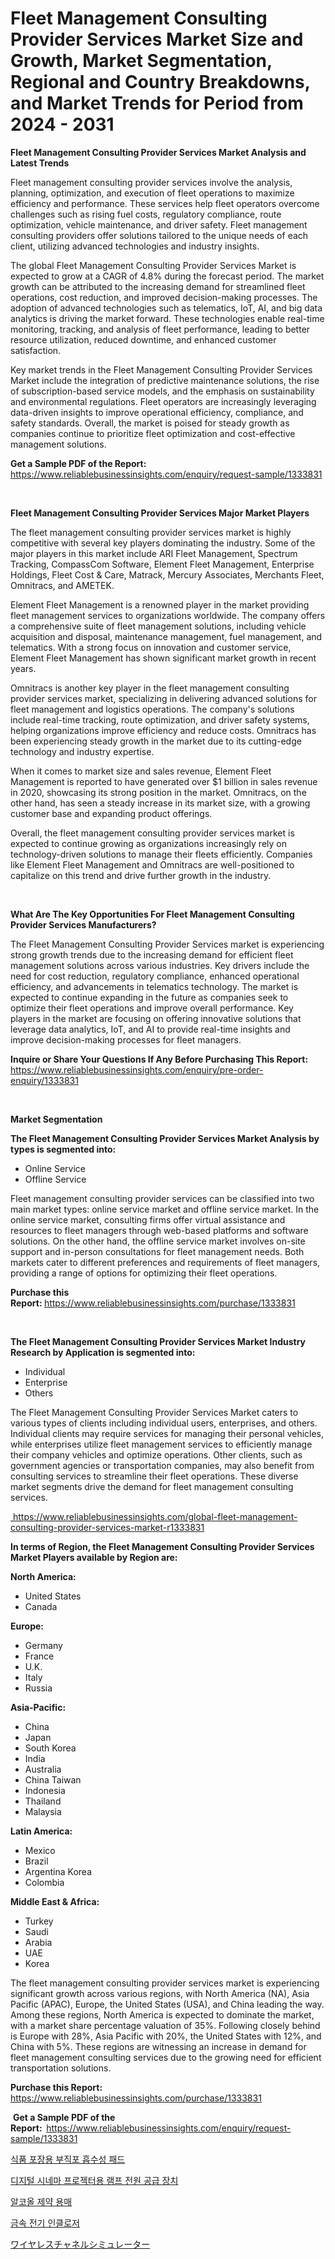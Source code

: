 <p><h1>Fleet Management Consulting Provider Services Market Size and Growth, Market Segmentation, Regional and Country Breakdowns, and Market Trends for Period from 2024 -  2031</h1></p><p><strong>Fleet Management Consulting Provider Services Market Analysis and Latest Trends</strong></p>
<p><p>Fleet management consulting provider services involve the analysis, planning, optimization, and execution of fleet operations to maximize efficiency and performance. These services help fleet operators overcome challenges such as rising fuel costs, regulatory compliance, route optimization, vehicle maintenance, and driver safety. Fleet management consulting providers offer solutions tailored to the unique needs of each client, utilizing advanced technologies and industry insights.</p><p>The global Fleet Management Consulting Provider Services Market is expected to grow at a CAGR of 4.8% during the forecast period. The market growth can be attributed to the increasing demand for streamlined fleet operations, cost reduction, and improved decision-making processes. The adoption of advanced technologies such as telematics, IoT, AI, and big data analytics is driving the market forward. These technologies enable real-time monitoring, tracking, and analysis of fleet performance, leading to better resource utilization, reduced downtime, and enhanced customer satisfaction.</p><p>Key market trends in the Fleet Management Consulting Provider Services Market include the integration of predictive maintenance solutions, the rise of subscription-based service models, and the emphasis on sustainability and environmental regulations. Fleet operators are increasingly leveraging data-driven insights to improve operational efficiency, compliance, and safety standards. Overall, the market is poised for steady growth as companies continue to prioritize fleet optimization and cost-effective management solutions.</p></p>
<p><strong>Get a Sample PDF of the Report:&nbsp;</strong> <a href="https://www.reliablebusinessinsights.com/enquiry/request-sample/1333831">https://www.reliablebusinessinsights.com/enquiry/request-sample/1333831</a></p>
<p>&nbsp;</p>
<p><strong>Fleet Management Consulting Provider Services Major Market Players</strong></p>
<p><p>The fleet management consulting provider services market is highly competitive with several key players dominating the industry. Some of the major players in this market include ARI Fleet Management, Spectrum Tracking, CompassCom Software, Element Fleet Management, Enterprise Holdings, Fleet Cost & Care, Matrack, Mercury Associates, Merchants Fleet, Omnitracs, and AMETEK.</p><p>Element Fleet Management is a renowned player in the market providing fleet management services to organizations worldwide. The company offers a comprehensive suite of fleet management solutions, including vehicle acquisition and disposal, maintenance management, fuel management, and telematics. With a strong focus on innovation and customer service, Element Fleet Management has shown significant market growth in recent years.</p><p>Omnitracs is another key player in the fleet management consulting provider services market, specializing in delivering advanced solutions for fleet management and logistics operations. The company's solutions include real-time tracking, route optimization, and driver safety systems, helping organizations improve efficiency and reduce costs. Omnitracs has been experiencing steady growth in the market due to its cutting-edge technology and industry expertise.</p><p>When it comes to market size and sales revenue, Element Fleet Management is reported to have generated over $1 billion in sales revenue in 2020, showcasing its strong position in the market. Omnitracs, on the other hand, has seen a steady increase in its market size, with a growing customer base and expanding product offerings.</p><p>Overall, the fleet management consulting provider services market is expected to continue growing as organizations increasingly rely on technology-driven solutions to manage their fleets efficiently. Companies like Element Fleet Management and Omnitracs are well-positioned to capitalize on this trend and drive further growth in the industry.</p></p>
<p>&nbsp;</p>
<p><strong>What Are The Key Opportunities For Fleet Management Consulting Provider Services Manufacturers?</strong></p>
<p><p>The Fleet Management Consulting Provider Services market is experiencing strong growth trends due to the increasing demand for efficient fleet management solutions across various industries. Key drivers include the need for cost reduction, regulatory compliance, enhanced operational efficiency, and advancements in telematics technology. The market is expected to continue expanding in the future as companies seek to optimize their fleet operations and improve overall performance. Key players in the market are focusing on offering innovative solutions that leverage data analytics, IoT, and AI to provide real-time insights and improve decision-making processes for fleet managers.</p></p>
<p><strong>Inquire or Share Your Questions If Any Before Purchasing This Report:</strong> <a href="https://www.reliablebusinessinsights.com/enquiry/pre-order-enquiry/1333831">https://www.reliablebusinessinsights.com/enquiry/pre-order-enquiry/1333831</a></p>
<p>&nbsp;</p>
<p><strong>Market Segmentation</strong></p>
<p><strong>The Fleet Management Consulting Provider Services Market Analysis by types is segmented into:</strong></p>
<p><ul><li>Online Service</li><li>Offline Service</li></ul></p>
<p><p>Fleet management consulting provider services can be classified into two main market types: online service market and offline service market. In the online service market, consulting firms offer virtual assistance and resources to fleet managers through web-based platforms and software solutions. On the other hand, the offline service market involves on-site support and in-person consultations for fleet management needs. Both markets cater to different preferences and requirements of fleet managers, providing a range of options for optimizing their fleet operations.</p></p>
<p><strong>Purchase this Report:&nbsp;</strong><a href="https://www.reliablebusinessinsights.com/purchase/1333831">https://www.reliablebusinessinsights.com/purchase/1333831</a></p>
<p>&nbsp;</p>
<p><strong>The Fleet Management Consulting Provider Services Market Industry Research by Application is segmented into:</strong></p>
<p><ul><li>Individual</li><li>Enterprise</li><li>Others</li></ul></p>
<p><p>The Fleet Management Consulting Provider Services Market caters to various types of clients including individual users, enterprises, and others. Individual clients may require services for managing their personal vehicles, while enterprises utilize fleet management services to efficiently manage their company vehicles and optimize operations. Other clients, such as government agencies or transportation companies, may also benefit from consulting services to streamline their fleet operations. These diverse market segments drive the demand for fleet management consulting services.</p></p>
<p><a href="https://www.reliablebusinessinsights.com/global-fleet-management-consulting-provider-services-market-r1333831">&nbsp;https://www.reliablebusinessinsights.com/global-fleet-management-consulting-provider-services-market-r1333831</a></p>
<p><strong>In terms of Region, the Fleet Management Consulting Provider Services Market Players available by Region are:</strong></p>
<p>
    <p> <strong> North America: </strong>
        <ul>
            <li>United States</li>
            <li>Canada</li>
        </ul>
        </p> 
    <p> <strong> Europe: </strong>
        <ul>
            <li>Germany</li>
            <li>France</li>
            <li>U.K.</li>
            <li>Italy</li>
            <li>Russia</li>
        </ul>
        </p> 
    <p> <strong> Asia-Pacific: </strong>
        <ul>
            <li>China</li>
            <li>Japan</li>
            <li>South Korea</li>
            <li>India</li>
            <li>Australia</li>
            <li>China Taiwan</li>
            <li>Indonesia</li>
            <li>Thailand</li>
            <li>Malaysia</li>
        </ul>
        </p> 
    <p> <strong> Latin America: </strong>
        <ul>
            <li>Mexico</li>
            <li>Brazil</li>
            <li>Argentina Korea</li>
            <li>Colombia</li>
        </ul>
        </p> 
    <p> <strong> Middle East & Africa: </strong>
        <ul>
            <li>Turkey</li>
            <li>Saudi</li>
            <li>Arabia</li>
            <li>UAE</li>
            <li>Korea</li>
        </ul>
    </p>
    </p>
<p><p>The fleet management consulting provider services market is experiencing significant growth across various regions, with North America (NA), Asia Pacific (APAC), Europe, the United States (USA), and China leading the way. Among these regions, North America is expected to dominate the market, with a market share percentage valuation of 35%. Following closely behind is Europe with 28%, Asia Pacific with 20%, the United States with 12%, and China with 5%. These regions are witnessing an increase in demand for fleet management consulting services due to the growing need for efficient transportation solutions.</p></p>
<p><strong>Purchase this Report: </strong><a href="https://www.reliablebusinessinsights.com/purchase/1333831">https://www.reliablebusinessinsights.com/purchase/1333831</a></p>
<p>&nbsp;<strong>Get a Sample PDF of the Report:&nbsp;&nbsp;</strong><a href="https://www.reliablebusinessinsights.com/enquiry/request-sample/1333831">https://www.reliablebusinessinsights.com/enquiry/request-sample/1333831</a></p>
<p><strong></strong></p>
<p><p><a href="https://medium.com/@clairhane1954/%EB%B9%84%EC%A7%A0-%EC%9B%90%EB%8B%A8-%ED%9D%A1%EC%88%98%ED%8C%A8%EB%93%9C-%ED%8F%AC%EC%9E%A5-%EC%8B%9C%EC%9E%A5-%EC%A0%84%EB%A7%9D-%EC%82%B0%EC%97%85-%EA%B0%9C%EC%9A%94-%EB%B0%8F-%EC%98%88%EC%B8%A1-2024%EB%85%84%EB%B6%80%ED%84%B0-2031%EB%85%84-c1fa7ce0fc06">식품 포장용 부직포 흡수성 패드</a></p><p><a href="https://github.com/rick7624/Market-Research-Report-List-1/blob/main/558481892919.md">디지털 시네마 프로젝터용 램프 전원 공급 장치</a></p><p><a href="https://medium.com/@bustersipes981/%EC%A3%BC%EC%A0%95-%EC%9A%94%EB%B2%95-%EC%95%BD%EC%A0%9C-%EC%9A%A9%EB%A7%A4-%EC%8B%9C%EC%9E%A5-%EA%B7%9C%EB%AA%A8-%EB%B0%8F-%EC%8B%9C%EC%9E%A5-%EB%8F%99%ED%96%A5-%EC%99%84%EC%A0%84%ED%95%9C-%EC%82%B0%EC%97%85-%EA%B0%9C%EC%9A%94-2024%EB%85%84%EB%B6%80%ED%84%B0-2031%EB%85%84%EA%B9%8C%EC%A7%80-14ef6a8637e6">알코올 제약 용매</a></p><p><a href="https://github.com/GabrielBlanda5656/Market-Research-Report-List-2/blob/main/750680292918.md">금속 전기 인클로저</a></p><p><a href="https://medium.com/@maureenbiologist34/%E3%83%AF%E3%82%A4%E3%83%A4%E3%83%AC%E3%82%B9%E3%83%81%E3%83%A3%E3%83%8D%E3%83%AB%E3%82%B7%E3%83%9F%E3%83%A5%E3%83%AC%E3%83%BC%E3%82%BF%E5%B8%82%E5%A0%B4%E3%81%AE%E5%B8%82%E5%A0%B4%E8%A6%8F%E6%A8%A1-cagr-%E3%83%88%E3%83%AC%E3%83%B3%E3%83%89%E3%81%AF-2024%E5%B9%B4%E3%81%8B%E3%82%892030%E5%B9%B4%E3%81%BE%E3%81%A7%E3%81%AB%E3%81%AF%E3%81%A9%E3%81%86%E3%81%AA%E3%82%8B%E3%81%AE%E3%81%A7%E3%81%97%E3%82%87%E3%81%86%E3%81%8B-144744b2cf4d">ワイヤレスチャネルシミュレーター</a></p></p>